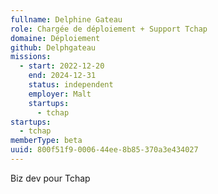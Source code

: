 ```yaml
---
fullname: Delphine Gateau
role: Chargée de déploiement + Support Tchap
domaine: Déploiement
github: Delphgateau
missions:
  - start: 2022-12-20
    end: 2024-12-31
    status: independent
    employer: Malt
    startups:
      - tchap
startups:
  - tchap
memberType: beta
uuid: 800f51f9-0006-44ee-8b85-370a3e434027
---
```

Biz dev pour Tchap
